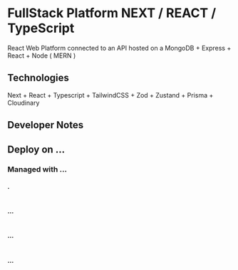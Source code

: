 # FullStack Platform NEXT / REACT / TypeScript
React Web Platform connected to an API hosted on a MongoDB + Express + React + Node ( MERN )


## Technologies
Next + React + Typescript + TailwindCSS + Zod + Zustand + Prisma + Cloudinary
## Developer Notes
## Deploy on ...

### Managed with ...
#### .
```

```
#### ...
```

```
#### ...
```

```
#### ...
```
```
